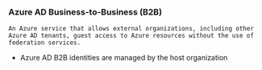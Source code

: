 ### Azure AD Business-to-Business (B2B)
	An Azure service that allows external organizations, including other Azure AD tenants, guest access to Azure resources without the use of federation services.

- Azure AD B2B identities are managed by the host organization